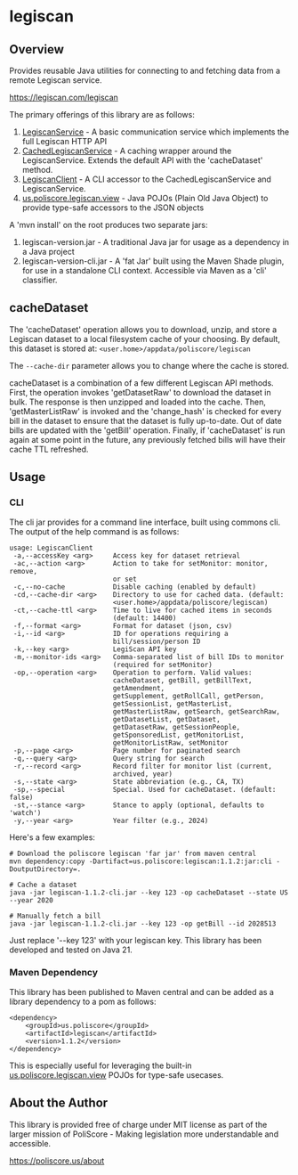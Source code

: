 # legiscan

## Overview

Provides reusable Java utilities for connecting to and fetching data from a remote Legiscan service.

https://legiscan.com/legiscan

The primary offerings of this library are as follows:
1. [LegiscanService](https://github.com/poliscore-us/legiscan/blob/main/src/main/java/us/poliscore/legiscan/service/LegiscanService.java) - A basic communication service which implements the full Legiscan HTTP API
2. [CachedLegiscanService](https://github.com/poliscore-us/legiscan/blob/main/src/main/java/us/poliscore/legiscan/service/CachedLegiscanService.java) - A caching wrapper around the LegiscanService. Extends the default API with the 'cacheDataset' method.
3. [LegiscanClient](https://github.com/poliscore-us/legiscan/blob/main/src/main/java/us/poliscore/legiscan/LegiscanClient.java) - A CLI accessor to the CachedLegiscanService and LegiscanService.
4. [us.poliscore.legiscan.view](https://github.com/poliscore-us/legiscan/blob/main/src/main/java/us/poliscore/legiscan/view) - Java POJOs (Plain Old Java Object) to provide type-safe accessors to the JSON objects

A 'mvn install' on the root produces two separate jars:
1. legiscan-version.jar - A traditional Java jar for usage as a dependency in a Java project
2. legiscan-version-cli.jar - A 'fat Jar' built using the Maven Shade plugin, for use in a standalone CLI context. Accessible via Maven as a 'cli' classifier.

## cacheDataset

The 'cacheDataset' operation allows you to download, unzip, and store a Legiscan dataset to a local filesystem cache of your choosing. By default, this dataset is stored at:
`<user.home>/appdata/poliscore/legiscan`

The `--cache-dir` parameter allows you to change where the cache is stored.

cacheDataset is a combination of a few different Legiscan API methods. First, the operation invokes 'getDatasetRaw' to download the dataset in bulk. The response is then unzipped and loaded into the cache. Then, 'getMasterListRaw' is invoked and the 'change_hash' is checked for every bill in the dataset to ensure that the dataset is fully up-to-date. Out of date bills are updated with the 'getBill' operation. Finally, if 'cacheDataset' is run again at some point in the future, any previously fetched bills will have their cache TTL refreshed.

## Usage

### CLI

The cli jar provides for a command line interface, built using commons cli. The output of the help command is as follows:

```
usage: LegiscanClient
 -a,--accessKey <arg>     Access key for dataset retrieval
 -ac,--action <arg>       Action to take for setMonitor: monitor, remove,
                          or set
 -c,--no-cache            Disable caching (enabled by default)
 -cd,--cache-dir <arg>    Directory to use for cached data. (default:
                          <user.home>/appdata/poliscore/legiscan)
 -ct,--cache-ttl <arg>    Time to live for cached items in seconds
                          (default: 14400)
 -f,--format <arg>        Format for dataset (json, csv)
 -i,--id <arg>            ID for operations requiring a
                          bill/session/person ID
 -k,--key <arg>           LegiScan API key
 -m,--monitor-ids <arg>   Comma-separated list of bill IDs to monitor
                          (required for setMonitor)
 -op,--operation <arg>    Operation to perform. Valid values:
                          cacheDataset, getBill, getBillText,
                          getAmendment,
                          getSupplement, getRollCall, getPerson,
                          getSessionList, getMasterList,
                          getMasterListRaw, getSearch, getSearchRaw,
                          getDatasetList, getDataset,
                          getDatasetRaw, getSessionPeople,
                          getSponsoredList, getMonitorList,
                          getMonitorListRaw, setMonitor
 -p,--page <arg>          Page number for paginated search
 -q,--query <arg>         Query string for search
 -r,--record <arg>        Record filter for monitor list (current,
                          archived, year)
 -s,--state <arg>         State abbreviation (e.g., CA, TX)
 -sp,--special            Special. Used for cacheDataset. (default: false)
 -st,--stance <arg>       Stance to apply (optional, defaults to 'watch')
 -y,--year <arg>          Year filter (e.g., 2024)
```

Here's a few examples:

```
# Download the poliscore legiscan 'far jar' from maven central
mvn dependency:copy -Dartifact=us.poliscore:legiscan:1.1.2:jar:cli -DoutputDirectory=.

# Cache a dataset
java -jar legiscan-1.1.2-cli.jar --key 123 -op cacheDataset --state US --year 2020

# Manually fetch a bill
java -jar legiscan-1.1.2-cli.jar --key 123 -op getBill --id 2028513
```

Just replace '--key 123' with your legiscan key. This library has been developed and tested on Java 21.


### Maven Dependency

This library has been published to Maven central and can be added as a library dependency to a pom as follows:

```
<dependency>
    <groupId>us.poliscore</groupId>
    <artifactId>legiscan</artifactId>
    <version>1.1.2</version>
</dependency>
```

This is especially useful for leveraging the built-in [us.poliscore.legiscan.view](https://github.com/poliscore-us/legiscan/blob/main/src/main/java/us/poliscore/legiscan/view) POJOs for type-safe usecases.

## About the Author

This library is provided free of charge under MIT license as part of the larger mission of PoliScore - Making legislation more understandable and accessible.

https://poliscore.us/about
